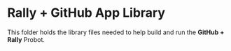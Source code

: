 # Rally + GitHub App Library

This folder holds the library files needed to help build and run the **GitHub + Rally** Probot.
